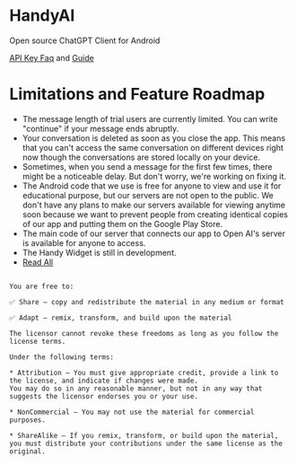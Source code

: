 # HandyAI
Open source ChatGPT Client for Android

[API Key Faq](https://github.com/Handy-AI/android/blob/main/ApiKeyFaqs.md) and [Guide](https://github.com/Handy-AI/android/blob/main/ApiKeyGuide.md)

# Limitations and Feature Roadmap

* The message length of trial users are currently limited. You can write "continue" if your message ends abruptly.
* Your conversation is deleted as soon as you close the app. This means that you can't access the same conversation on different devices right now though the conversations are stored locally on your device.
* Sometimes, when you send a message for the first few times, there might be a noticeable delay. But don't worry, we're working on fixing it.
* The Android code that we use is free for anyone to view and use it for educational purpose, but our servers are not open to the public. We don't have any plans to make our servers available for viewing anytime soon because we want to prevent people from creating identical copies of our app and putting them on the Google Play Store.
* The main code of our server that connects our app to Open AI's server is available for anyone to access.
* The Handy Widget is still in development.
* [Read All](https://github.com/Handy-AI/android/blob/main/Roadmap.md)



```This repository is licensed under [Attribution-NonCommercial-ShareAlike 4.0 International (CC BY-NC-SA 4.0)](https://creativecommons.org/licenses/by-nc-sa/4.0/).

You are free to:

✅ Share — copy and redistribute the material in any medium or format

✅ Adapt — remix, transform, and build upon the material

The licensor cannot revoke these freedoms as long as you follow the license terms.

Under the following terms:

* Attribution — You must give appropriate credit, provide a link to the license, and indicate if changes were made. 
You may do so in any reasonable manner, but not in any way that suggests the licensor endorses you or your use.

* NonCommercial — You may not use the material for commercial purposes.

* ShareAlike — If you remix, transform, or build upon the material, 
you must distribute your contributions under the same license as the original.

